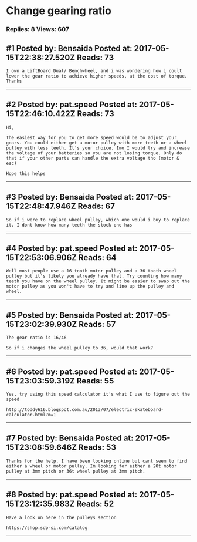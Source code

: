 # Change gearing ratio

### Replies: 8 Views: 607

## \#1 Posted by: Bensaida Posted at: 2017-05-15T22:38:27.520Z Reads: 73

```
I own a LiftBoard Dual/ Benchwheel, and i was wondering how i coult lower the gear ratio to achieve higher speeds, at the cost of torque. Thanks
```

---
## \#2 Posted by: pat.speed Posted at: 2017-05-15T22:46:10.422Z Reads: 73

```
Hi, 

The easiest way for you to get more speed would be to adjust your gears. You could either get a motor pulley with more teeth or a wheel pulley with less teeth. It's your choice. Imo I would try and increase the voltage of your batteries so you are not losing torque. Only do that if your other parts can handle the extra voltage tho (motor & esc) 

Hope this helps
```

---
## \#3 Posted by: Bensaida Posted at: 2017-05-15T22:48:47.946Z Reads: 67

```
So if i were to replace wheel pulley, which one would i buy to replace it. I dont know how many teeth the stock one has
```

---
## \#4 Posted by: pat.speed Posted at: 2017-05-15T22:53:06.906Z Reads: 64

```
Well most people use a 16 tooth motor pulley and a 36 tooth wheel pulley but it's likely you already have that. Try counting how many teeth you have on the wheel pulley. It might be easier to swap out the motor pulley as you won't have to try and line up the pulley and wheel.
```

---
## \#5 Posted by: Bensaida Posted at: 2017-05-15T23:02:39.930Z Reads: 57

```
The gear ratio is 16/46

So if i changes the wheel pulley to 36, would that work?
```

---
## \#6 Posted by: pat.speed Posted at: 2017-05-15T23:03:59.319Z Reads: 55

```
Yes, try using this speed calculator it's what I use to figure out the speed

http://toddy616.blogspot.com.au/2013/07/electric-skateboard-calculator.html?m=1
```

---
## \#7 Posted by: Bensaida Posted at: 2017-05-15T23:08:59.646Z Reads: 53

```
Thanks for the help. I have been looking online but cant seem to find either a wheel or motor pulley. Im looking for either a 20t motor pulley at 3mm pitch or 36t wheel pulley at 3mm pitch.
```

---
## \#8 Posted by: pat.speed Posted at: 2017-05-15T23:12:35.983Z Reads: 52

```
Have a look on here in the pulleys section 

https://shop.sdp-si.com/catalog
```

---
